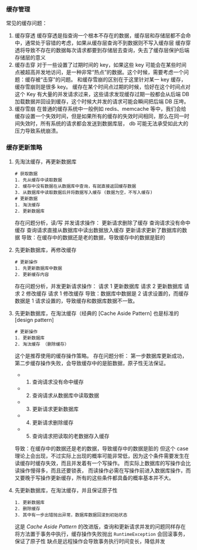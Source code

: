 ### 缓存管理

常见的缓存问题：
1. 缓存穿透
   缓存穿透是指查询一个根本不存在的数据，缓存层和存储层都不会命中，通常处于容错的考虑，如果从缓存层查询不到数据则不写入缓存层
   缓存穿透将导致不存在的数据每次请求都要到存储层去查询，失去了缓存层保护后端存储层的意义
2. 缓存击穿
   对于一些设置了过期时间的 key，如果这些 key 可能会在某些时间点被超高并发地访问，是一种非常“热点”的数据。这个时候，需要考虑一个问题：缓存被“击穿”的问题。
   和缓存雪崩的区别在于这里针对某一 key 缓存，缓存雪崩则是很多 key。
   缓存在某个时间点过期的时候，恰好在这个时间点对这个 Key 有大量的并发请求过来，这些请求发现缓存过期一般都会从后端 DB 加载数据并回设到缓存，这个时候大并发的请求可能会瞬间把后端 DB 压垮。
3. 缓存雪崩
   在普通的缓存系统中一般例如 redis、memcache 等中，我们会给缓存设置一个失效时间，但是如果所有的缓存的失效时间相同，那么在同一时间失效时，所有系统的请求都会发送到数据库层， db 可能无法承受如此大的压力导致系统崩溃。

### 缓存更新策略

1. 先淘汰缓存，再更新数据库
   ```
   # 获取数据
   1. 先从缓存中读取数据
   2. 缓存中没有数据在从数据库中查询，有就直接返回缓存数据
   3. 从数据库中读取数据后并将数据写入缓存 (数据为空，不写入缓存)
   # 更新数据
   1. 淘汰缓存
   2. 更新数据库
   ```

   存在问题分析，读/写 并发请求操作：
      更新请求删除了缓存
      查询请求没有命中缓存
      查询请求直接从数据库中读出数据放入缓存
      更新请求更新了数据库的数据
   导致：在缓存中的数据还是老的数据，导致缓存中的数据是脏的

2. 先更新数据库，再修改缓存
   ```
   # 更新操作
   1. 先更新数据库中数据
   2. 更新缓存内容
   ```
   存在问题分析，并发更新请求操作：
      请求 1 更新数据库
      请求 2 更新数据库
      请求 2 修改缓存
      请求 1 修改缓存
   导致：数据库中数据是 2 请求设置的，而缓存数据是 1 请求设置的，导致缓存和数据库数据不一致。 

3. 先更新数据库，在淘汰缓存（经典的 [Cache Aside Pattern] 也是标准的 [design pattern]

   ```
   # 更新操作
   1. 更新数据库
   2. 淘汰缓存 （删除缓存）
   ```
   这个是推荐使用的缓存操作策略。
   存在问题分析：
   第一步数据库更新成功，第二步缓存操作失败，会导致缓存中的是脏数据，原子性无法保证。
   
   * 1. 查询请求没有命中缓存
   * 2. 查询请求从数据库中读取数据
   * 3. 更新请求更新数据库
   * 4. 更新请求删除缓存
   * 5. 查询请求把读取的老数据存入缓存
   
   导致：在缓存中的数据还是老的数据，导致缓存中的数据是脏的
   但这个 case 理论上会出现，不过实际上出现的概率可能非常低，因为这个条件需要发生在读缓存时缓存失效，而且并发着有一个写操作。 而实际上数据库的写操作会比读操作慢得多，而且还要锁表， 而读操作必需在写操作前进入数据库操作，而又要晚于写操作更新缓存，所有的这些条件都具备的概率基本并不大。

4. 先更新数据库，在淘汰缓存，并且保证原子性

   ```
   1. 更新数据库
   2. 删除缓存
   3. 其中有一步出错抛出异常，数据库数据回滚到初始状态
   ```
   
   这是 *Cache Aside Pattern* 的改进版，查询和更新请求并发的问题同样存在
   将方法置于事务中执行，缓存操作失败抛出 `RuntimeException` 会回滚事务，保证了原子性 缺点是远程操作会导致事务执行时间变长，降低并发